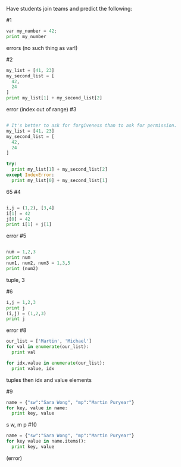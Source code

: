 
Have students join teams and predict the following:

#1
```python
var my_number = 42;
print my_number
```
errors (no such thing as var!)

#2
```python
my_list = [41, 23]
my_second_list = [
  42,
  24
]
print my_list[1] + my_second_list[2]
```
error (index out of range)
#3
```python

# It's better to ask for forgiveness than to ask for permission.
my_list = [41, 23]
my_second_list = [
  42,
  24
]

try:
  print my_list[1] + my_second_list[2]
except IndexError:
  print my_list[0] + my_second_list[1]

```
65
#4
```python

i,j = (1,2), [3,4]
i[1] = 42
j[0] = 42
print i[1] + j[1]

```
error
#5
```python

num = 1,2,3
print num
num1, num2, num3 = 1,3,5
print (num2)

```
tuple, 3

#6
```python
i,j = 1,2,3
print j
(i,j) = (1,2,3)
print j
```
error
#8
```python
our_list = ['Martin', 'Michael']
for val in enumerate(our_list):
  print val

for idx,value in enumerate(our_list):
  print value, idx
```
tuples then idx and value elements

#9
```python
name = {"sw":"Sara Wong", "mp":"Martin Puryear"}
for key, value in name:
  print key, value
```
s w, m p
#10
```python
name = {"sw":"Sara Wong", "mp":"Martin Puryear"}
for key value in name.items():
  print key, value
```
(error)
